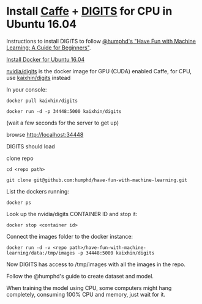 Install [Caffe](http://caffe.berkeleyvision.org/) + [DIGITS](https://developer.nvidia.com/digits) for CPU in Ubuntu 16.04
==============================================

Instructions to install DIGITS to follow [@humphd's "Have Fun with Machine Learning: A Guide for Beginners"](https://github.com/humphd/have-fun-with-machine-learning/blob/master/README.md).

[Install Docker for Ubuntu 16.04](https://www.digitalocean.com/community/tutorials/how-to-install-and-use-docker-on-ubuntu-16-04)

[nvidia/digits](nvidia/digits) is the docker image for GPU (CUDA) enabled Caffe, for CPU, use [kaixhin/digits](https://hub.docker.com/r/kaixhin/digits/) instead

In your console:

    docker pull kaixhin/digits

    docker run -d -p 34448:5000 kaixhin/digits

(wait a few seconds for the server to get up)

browse [http://localhost:34448](http://localhost:34448)

DIGITS should load

clone repo

    cd <repo path>

    git clone git@github.com:humphd/have-fun-with-machine-learning.git

List the dockers running:

    docker ps

Look up the nvidia/digits CONTAINER ID and stop it:

    docker stop <container id>

Connect the images folder to the docker instance:

    docker run -d -v <repo path>/have-fun-with-machine-learning/data:/tmp/images -p 34448:5000 kaixhin/digits

Now DIGITS has access to /tmp/images with all the images in the repo.

Follow the @humphd's guide to create dataset and model.

When training the model using CPU, some computers might hang completely, consuming 100% CPU and memory, just wait for it.
